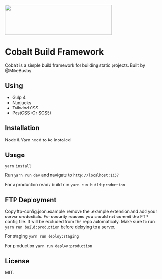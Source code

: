 <img src="http://assets.busby.design/img/cobalt-logo.png" width="351" height="99">

# Cobalt Build Framework

Cobalt is a simple build framework for building static projects. Built by @MikeBusby

## Using

 - Gulp 4
 - Nunjucks
 - Tailwind CSS
 - PostCSS (Or SCSS)

## Installation

Node & Yarn need to be installed

## Usage

```yarn install```

Run ```yarn run dev``` and navigate to ```http://localhost:1337```

For a production ready build run ```yarn run build:production```

## FTP Deployment

Copy ftp-config.json.example, remove the .example extension and add your server credentials. For security reasons you should not commit the FTP config file. It will be excluded from the repo automaticaly. Make sure to run ```yarn run build:production``` before deloying to a server.

For staging ```yarn run deploy:staging```

For production ```yarn run deploy:production```

## License

MIT.

